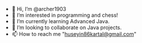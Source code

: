 - 👋 Hi, I’m @archer1903
- 👀 I’m interested in programming and chess!
- 🌱 I’m currently learning Advanced Java.
- 💞️ I’m looking to collaborate on Java projects.
- 📫 How to reach me "huseyin86kartal@gmail.com"

<!---
archer1903/archer1903 is a ✨ special ✨ repository because its `README.md` (this file) appears on your GitHub profile.
You can click the Preview link to take a look at your changes.
--->
